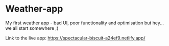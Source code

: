 # Weather-app


My first weather app - bad UI, poor functionality and optimisation but hey... we all start somewhere ;)

Link to the live app: https://spectacular-biscuit-a24ef9.netlify.app/ 
